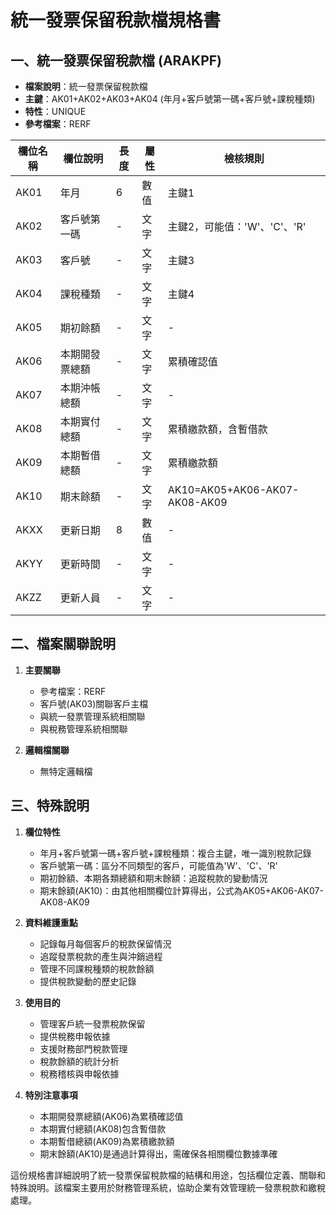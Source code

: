 # 統一發票保留稅款檔規格書

## 一、統一發票保留稅款檔 (ARAKPF)
- **檔案說明**：統一發票保留稅款檔
- **主鍵**：AK01+AK02+AK03+AK04 (年月+客戶號第一碼+客戶號+課稅種類)
- **特性**：UNIQUE
- **參考檔案**：RERF

| 欄位名稱 | 欄位說明 | 長度 | 屬性 | 檢核規則 |
|---------|---------|------|------|----------|
| AK01 | 年月 | 6 | 數值 | 主鍵1 |
| AK02 | 客戶號第一碼 | - | 文字 | 主鍵2，可能值：'W'、'C'、'R' |
| AK03 | 客戶號 | - | 文字 | 主鍵3 |
| AK04 | 課稅種類 | - | 文字 | 主鍵4 |
| AK05 | 期初餘額 | - | 文字 | - |
| AK06 | 本期開發票總額 | - | 文字 | 累積確認值 |
| AK07 | 本期沖帳總額 | - | 文字 | - |
| AK08 | 本期實付總額 | - | 文字 | 累積繳款額，含暫借款 |
| AK09 | 本期暫借總額 | - | 文字 | 累積繳款額 |
| AK10 | 期末餘額 | - | 文字 | AK10=AK05+AK06-AK07-AK08-AK09 |
| AKXX | 更新日期 | 8 | 數值 | - |
| AKYY | 更新時間 | - | 文字 | - |
| AKZZ | 更新人員 | - | 文字 | - |

## 二、檔案關聯說明

1. **主要關聯**
   - 參考檔案：RERF
   - 客戶號(AK03)關聯客戶主檔
   - 與統一發票管理系統相關聯
   - 與稅務管理系統相關聯

2. **邏輯檔關聯**
   - 無特定邏輯檔

## 三、特殊說明

1. **欄位特性**
   - 年月+客戶號第一碼+客戶號+課稅種類：複合主鍵，唯一識別稅款記錄
   - 客戶號第一碼：區分不同類型的客戶，可能值為'W'、'C'、'R'
   - 期初餘額、本期各類總額和期末餘額：追蹤稅款的變動情況
   - 期末餘額(AK10)：由其他相關欄位計算得出，公式為AK05+AK06-AK07-AK08-AK09

2. **資料維護重點**
   - 記錄每月每個客戶的稅款保留情況
   - 追蹤發票稅款的產生與沖銷過程
   - 管理不同課稅種類的稅款餘額
   - 提供稅款變動的歷史記錄

3. **使用目的**
   - 管理客戶統一發票稅款保留
   - 提供稅務申報依據
   - 支援財務部門稅款管理
   - 稅款餘額的統計分析
   - 稅務稽核與申報依據

4. **特別注意事項**
   - 本期開發票總額(AK06)為累積確認值
   - 本期實付總額(AK08)包含暫借款
   - 本期暫借總額(AK09)為累積繳款額
   - 期末餘額(AK10)是通過計算得出，需確保各相關欄位數據準確

這份規格書詳細說明了統一發票保留稅款檔的結構和用途，包括欄位定義、關聯和特殊說明。該檔案主要用於財務管理系統，協助企業有效管理統一發票稅款和繳稅處理。 